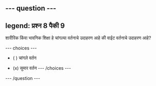 --- question ---
---
legend: प्रश्न 8 पैकी 9
---

शारीरिक किंवा भावनिक शिक्षा हे चांगल्या वर्तनाचे उदाहरण आहे की वाईट वर्तनाचे उदाहरण आहे?

--- choices ---
- ( ) चांगले वर्तन

- (x) सुमार वर्तन --- /choices ---

--- /question ---
